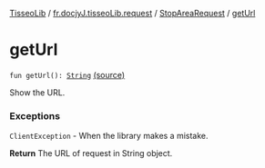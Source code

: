 [TisseoLib](../../index.md) / [fr.docjyJ.tisseoLib.request](../index.md) / [StopAreaRequest](index.md) / [getUrl](./get-url.md)

# getUrl

`fun getUrl(): `[`String`](https://kotlinlang.org/api/latest/jvm/stdlib/kotlin/-string/index.html) [(source)](https://github.com/docjyj/tisseoLib/tree/master/src/main/kotlin/fr/docjyJ/tisseoLib/request/StopAreaRequest.kt#L79)

Show the URL.

### Exceptions

`ClientException` - When the library makes a mistake.

**Return**
The URL of request in String object.

